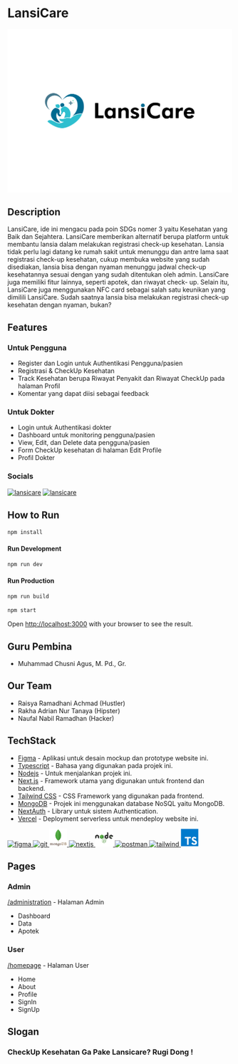 # LansiCare

![Lansicare Logo](https://github.com/naufalnrsmitter20/lansicare-health/blob/Production/public/Lansicare_With_Bg.png?raw=true)

## Description

<p>
LansiCare, ide ini mengacu pada poin SDGs nomer 3 yaitu Kesehatan yang Baik dan Sejahtera. LansiCare memberikan alternatif berupa platform untuk membantu lansia dalam melakukan registrasi check-up kesehatan. Lansia tidak perlu lagi datang ke rumah sakit untuk menunggu dan antre lama saat registrasi check-up kesehatan, cukup membuka website yang sudah disediakan, lansia bisa dengan nyaman menunggu jadwal check-up kesehatannya sesuai dengan yang sudah ditentukan oleh admin. LansiCare juga memiliki fitur lainnya, seperti apotek, dan riwayat check- up. Selain itu, LansiCare juga menggunakan NFC card sebagai salah satu keunikan yang dimilili LansiCare. Sudah saatnya lansia bisa melakukan registrasi check-up kesehatan dengan nyaman, bukan?
</p>

## Features

### Untuk Pengguna

- Register dan Login untuk Authentikasi Pengguna/pasien
- Registrasi & CheckUp Kesehatan
- Track Kesehatan berupa Riwayat Penyakit dan Riwayat CheckUp pada halaman Profil
- Komentar yang dapat diisi sebagai feedback

### Untuk Dokter

- Login untuk Authentikasi dokter
- Dashboard untuk monitoring pengguna/pasien
- View, Edit, dan Delete data pengguna/pasien
- Form CheckUp kesehatan di halaman Edit Profile
- Profil Dokter

### Socials

<a href="https://www.instagram.com/lansicare/" target="blank"><img align="center" src="https://raw.githubusercontent.com/rahuldkjain/github-profile-readme-generator/master/src/images/icons/Social/instagram.svg" alt="lansicare" height="30" width="40" /></a>
<a href="https://www.youtube.com/@InnoSync_Production" target="blank"><img align="center" src="https://raw.githubusercontent.com/rahuldkjain/github-profile-readme-generator/master/src/images/icons/Social/youtube.svg" alt="lansicare" height="30" width="40" /></a>

## How to Run

```sh
npm install
```

#### Run Development

```sh
npm run dev
```

#### Run Production

```sh
npm run build
```

```sh
npm start
```

Open [http://localhost:3000](http://localhost:3000) with your browser to see the result.

## Guru Pembina

- Muhammad Chusni Agus, M. Pd., Gr.

## Our Team

- Raisya Ramadhani Achmad (Hustler)
- Rakha Adrian Nur Tanaya (Hipster)
- Naufal Nabil Ramadhan (Hacker)

## TechStack

- [Figma](https://figma.com/) - Aplikasi untuk desain mockup dan prototype website ini.
- [Typescript](https://www.typescriptlang.org/docs/) - Bahasa yang digunakan pada projek ini.
- [Nodejs](https://nodejs.org/) - Untuk menjalankan projek ini.
- [Next.js](https://nextjs.org/) - Framework utama yang digunakan untuk frontend dan backend.
- [Tailwind CSS](https://tailwindcss.com/) - CSS Framework yang digunakan pada frontend.
- [MongoDB](https://www.mongodb.com/) - Projek ini menggunakan database NoSQL yaitu MongoDB.
- [NextAuth](https://next-auth.js.org/) - Library untuk sistem Authentication.
- [Vercel](https://vercel.com) - Deployment serverless untuk mendeploy website ini.

<a href="https://www.figma.com/" target="_blank" rel="noreferrer"> <img src="https://www.vectorlogo.zone/logos/figma/figma-icon.svg" alt="figma" width="40" height="40"/> </a> <a href="https://git-scm.com/" target="_blank" rel="noreferrer"> <img src="https://www.vectorlogo.zone/logos/git-scm/git-scm-icon.svg" alt="git" width="40" height="40"/> </a> <a href="https://www.mongodb.com/" target="_blank" rel="noreferrer"> <img src="https://raw.githubusercontent.com/devicons/devicon/master/icons/mongodb/mongodb-original-wordmark.svg" alt="mongodb" width="40" height="40"/> </a> <a href="https://nextjs.org/" target="_blank" rel="noreferrer"> <img src="https://cdn.worldvectorlogo.com/logos/nextjs-2.svg" alt="nextjs" width="40" height="40"/> </a> <a href="https://nodejs.org" target="_blank" rel="noreferrer"> <img src="https://raw.githubusercontent.com/devicons/devicon/master/icons/nodejs/nodejs-original-wordmark.svg" alt="nodejs" width="40" height="40"/> </a> <a href="https://postman.com" target="_blank" rel="noreferrer"> <img src="https://www.vectorlogo.zone/logos/getpostman/getpostman-icon.svg" alt="postman" width="40" height="40"/> </a> <a href="https://tailwindcss.com/" target="_blank" rel="noreferrer"> <img src="https://www.vectorlogo.zone/logos/tailwindcss/tailwindcss-icon.svg" alt="tailwind" width="40" height="40"/> </a> <a href="https://www.typescriptlang.org/" target="_blank" rel="noreferrer"> <img src="https://raw.githubusercontent.com/devicons/devicon/master/icons/typescript/typescript-original.svg" alt="typescript" width="40" height="40"/> </a> </p>

## Pages

### Admin

[/administration](https://lansicare-health.vercel.app/administration) - Halaman Admin

- Dashboard
- Data
- Apotek

### User

[/homepage](lansicare-health.vercel.app) - Halaman User

- Home
- About
- Profile
- SignIn
- SignUp

## Slogan

### CheckUp Kesehatan Ga Pake Lansicare? Rugi Dong !
